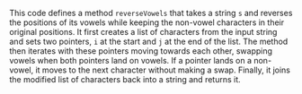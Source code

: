 This code defines a method `reverseVowels` that takes a string `s` and reverses the positions of its vowels while keeping the non-vowel characters in their original positions. 
It first creates a list of characters from the input string and sets two pointers, `i` at the start and `j` at the end of the list. 
The method then iterates with these pointers moving towards each other, swapping vowels when both pointers land on vowels. 
If a pointer lands on a non-vowel, it moves to the next character without making a swap. Finally, it joins the modified list of characters back into a string and returns it.
